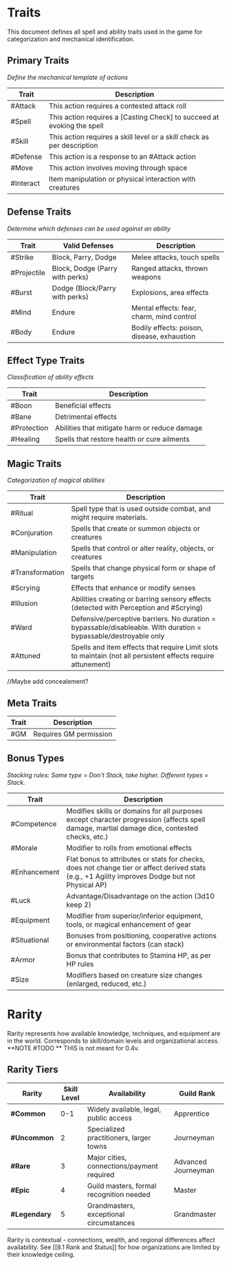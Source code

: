 # Traits

This document defines all spell and ability traits used in the game for categorization and mechanical identification.

## Primary Traits
*Define the mechanical template of actions*

| Trait | Description |
|-------|-------------|
| #Attack | This action requires a contested attack roll |
| #Spell | This action requires a [Casting Check] to succeed at evoking the spell |
| #Skill | This action requires a skill level or a skill check as per description |
| #Defense | This action is a response to an #Attack action |
| #Move | This action involves moving through space |
| #Interact | Item manipulation or physical interaction with creatures |

## Defense Traits
*Determine which defenses can be used against an ability*

| Trait | Valid Defenses | Description |
|-------|----------------|-------------|
| #Strike | Block, Parry, Dodge | Melee attacks, touch spells |
| #Projectile | Block, Dodge (Parry with perks) | Ranged attacks, thrown weapons |
| #Burst | Dodge (Block/Parry with perks) | Explosions, area effects |
| #Mind | Endure | Mental effects: fear, charm, mind control |
| #Body | Endure | Bodily effects: poison, disease, exhaustion |


## Effect Type Traits
*Classification of ability effects*

| Trait | Description |
|-------|-------------|
| #Boon | Beneficial effects |
| #Bane | Detrimental effects |
| #Protection | Abilities that mitigate harm or reduce damage |
| #Healing | Spells that restore health or cure ailments |

## Magic Traits
*Categorization of magical abilities*

| Trait | Description |
|-------|-------------|
| #Ritual | Spell type that is used outside combat, and might require materials.  |
| #Conjuration | Spells that create or summon objects or creatures |
| #Manipulation | Spells that control or alter reality, objects, or creatures |
| #Transformation | Spells that change physical form or shape of targets |
| #Scrying | Effects that enhance or modify senses |
| #Illusion | Abilities creating or barring sensory effects (detected with Perception and #Scrying) |
| #Ward | Defensive/perceptive barriers. No duration = bypassable/disableable. With duration = bypassable/destroyable only |
| #Attuned | Spells and item effects that require Limit slots to maintain (not all persistent effects require attunement) |
//Maybe add concealement?

## Meta Traits

| Trait | Description |
|-------|-------------|
| #GM | Requires GM permission |

## Bonus Types
*Stacking rules: Same type = Don't Stack, take higher. Different types = Stack.*

| Trait | Description |
|-------|-------------|
| #Competence | Modifies skills or domains for all purposes except character progression (affects spell damage, martial damage dice, contested checks, etc.) |
| #Morale | Modifier to rolls from emotional effects |
| #Enhancement | Flat bonus to attributes or stats for checks, does not change tier or affect derived stats (e.g., +1 Agility improves Dodge but not Physical AP) |
| #Luck | Advantage/Disadvantage on the action (3d10 keep 2) |
| #Equipment | Modifier from superior/inferior equipment, tools, or magical enhancement of gear |
| #Situational | Bonuses from positioning, cooperative actions or environmental factors (can stack) |
| #Armor | Bonus that contributes to Stamina HP, as per HP rules |
| #Size | Modifiers based on creature size changes (enlarged, reduced, etc.) |

# Rarity

Rarity represents how available knowledge, techniques, and equipment are in the world. Corresponds to skill/domain levels and organizational access.
**NOTE #TODO ** THIS is not meant for 0.4v.
## Rarity Tiers

| Rarity | Skill Level | Availability | Guild Rank |
|--------|------------|--------------|------------|
| **#Common** | 0-1 | Widely available, legal, public access | Apprentice |
| **#Uncommon** | 2 | Specialized practitioners, larger towns | Journeyman |
| **#Rare** | 3 | Major cities, connections/payment required | Advanced Journeyman |
| **#Epic** | 4 | Guild masters, formal recognition needed | Master |
| **#Legendary** | 5 | Grandmasters, exceptional circumstances | Grandmaster |

Rarity is contextual - connections, wealth, and regional differences affect availability. See [[8.1 Rank and Status]] for how organizations are limited by their knowledge ceiling.
